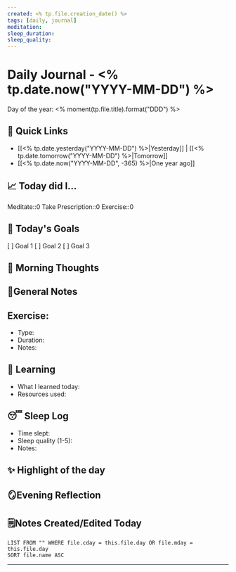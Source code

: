 ```yaml
---
created: <% tp.file.creation_date() %>
tags: [daily, journal]
meditation:
sleep_duration:
sleep_quality:
---
```


# Daily Journal - <% tp.date.now("YYYY-MM-DD") %>

Day of the year: <% moment(tp.file.title).format("DDD") %>

## 🔗 Quick Links

- [[<% tp.date.yesterday("YYYY-MM-DD") %>|Yesterday]] | [[<% tp.date.tomorrow("YYYY-MM-DD") %>|Tomorrow]]
- [[<% tp.date.now("YYYY-MM-DD", -365) %>|One year ago]]

## 📈 Today did I...

Meditate::0
Take Prescription::0
Exercise::0

## 🥅 Today's Goals

<!-- Set no more than 3 goals for a single day. What do you want to get done today? -->

[ ] Goal 1
[ ] Goal 2
[ ] Goal 3

## 🧠 Morning Thoughts

<!-- Space for morning thoughts, reflections, and plans for the day -->

## 📓General Notes

<!-- General notes for thoughts throughout the day -->

## Exercise:

- Type:
- Duration:
- Notes:

## 📖 Learning

- What I learned today:
- Resources used:

## 😴 Sleep Log

- Time slept:
- Sleep quality (1-5):
- Notes:

## ✨ Highlight of the day

## 🪞Evening Reflection

<!-- Use this space for end of day thoughts and planning for tomorrow -->

## 🗒️Notes Created/Edited Today

```dataview
LIST FROM "" WHERE file.cday = this.file.day OR file.mday = this.file.day
SORT file.name ASC
```

---
